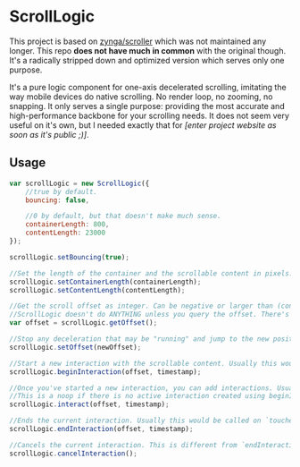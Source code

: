 ScrollLogic
===========

This project is based on [zynga/scroller](https://github.com/zynga/scroller) which was not maintained any longer. This repo **does not have much in common** with the original though. It's a radically stripped down and optimized version which serves only one purpose.

It's a pure logic component for one-axis decelerated scrolling, imitating the way mobile devices do native scrolling. No render loop, no zooming, no snapping. It only serves a single purpose: providing the most accurate and high-performance backbone for your scrolling needs. It does not seem very useful on it's own, but I needed exactly that for _[enter project website as soon as it's public ;)]_.


Usage
-----

```js
var scrollLogic = new ScrollLogic({
	//true by default.
	bouncing: false,

	//0 by default, but that doesn't make much sense.
	containerLength: 800,
	contentLength: 23000
});

scrollLogic.setBouncing(true);

//Set the length of the container and the scrollable content in pixels. ScrollLogic doesn't care if you do vertical or horizontal scrolling.
scrollLogic.setContainerLength(containerLength);
scrollLogic.setContentLength(contentLength);

//Get the scroll offset as integer. Can be negative or larger than (contentLength - containerLength) if bouncing is enabled.
//ScrollLogic doesn't do ANYTHING unless you query the offset. There's no animation loop or any computation going on.
var offset = scrollLogic.getOffset();

//Stop any deceleration that may be "running" and jump to the new position. The next `getOffset` call will return this position.
scrollLogic.setOffset(newOffset);

//Start a new interaction with the scrollable content. Usually this would be called on `touchstart`.
scrollLogic.beginInteraction(offset, timestamp);

//Once you've started a new interaction, you can add interactions. Usually this would be called on `touchmove`.
//This is a noop if there is no active interaction created using beginInteraction.
scrollLogic.interact(offset, timestamp);

//Ends the current interaction. Usually this would be called on `touchend` or `touchcancel`.
scrollLogic.endInteraction(offset, timestamp);

//Cancels the current interaction. This is different from `endInteraction` since it does not trigger decelerated motion, it just stops.
scrollLogic.cancelInteraction();
```